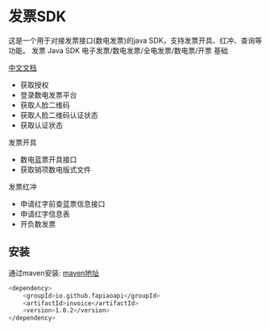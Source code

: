 # 发票SDK

这是一个用于对接发票接口(数电发票)的java SDK，支持发票开具、红冲、查询等功能。
发票 Java SDK 电子发票/数电发票/全电发票/数电票/开票
基础

[中文文档](https://github.com/fapiaoapi/invoice "文档")

* 获取授权
* 登录数电发票平台
* 获取人脸二维码
* 获取人脸二维码认证状态
* 获取认证状态

发票开具

* 数电蓝票开具接口
* 获取销项数电版式文件

发票红冲

* 申请红字前查蓝票信息接口
* 申请红字信息表
* 开负数发票

## 安装

通过maven安装:
[maven地址](https://central.sonatype.com/artifact/io.github.fapiaoapi/invoice "发票sdk")

```bash
<dependency>
    <groupId>io.github.fapiaoapi</groupId>
    <artifactId>invoice</artifactId>
    <version>1.0.2</version>
</dependency>
```


